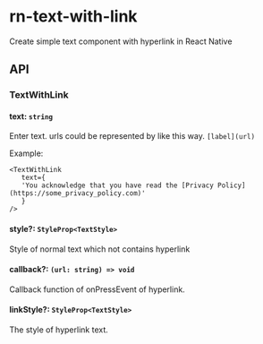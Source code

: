 # rn-text-with-link

Create simple text component with hyperlink in React Native

## API

### TextWithLink

#### text: `string`

Enter text. urls could be represented by like this way. `[label](url)`

Example:

```
<TextWithLink
   text={
   'You acknowledge that you have read the [Privacy Policy](https://some_privacy_policy.com)'
   }
/>
```



#### style?: `StyleProp<TextStyle>`

Style of normal text which not contains hyperlink



#### callback?: `(url: string) => void`

Callback function of onPressEvent of hyperlink.



#### linkStyle?: `StyleProp<TextStyle>`

The style of hyperlink text.
